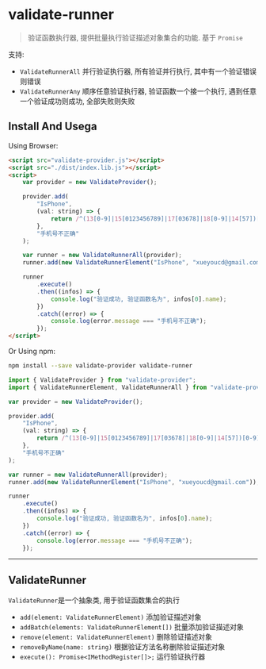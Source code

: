 # validate-runner

> 验证函数执行器, 提供批量执行验证描述对象集合的功能. 基于 `Promise`

支持:

-   `ValidateRunnerAll` 并行验证执行器, 所有验证并行执行, 其中有一个验证错误则错误
-   `ValidateRunnerAny` 顺序任意验证执行器, 验证函数一个接一个执行, 遇到任意一个验证成功则成功, 全部失败则失败

## Install And Usega

Using Browser:

```html
<script src="validate-provider.js"></script>
<script src="./dist/index.lib.js"></script>
<script>
    var provider = new ValidateProvider();

    provider.add(
        "IsPhone",
        (val: string) => {
            return /^(13[0-9]|15[0123456789]|17[03678]|18[0-9]|14[57])[0-9]{8}$/.test(val);
        },
        "手机号不正确"
    );

    var runner = new ValidateRunnerAll(provider);
    runner.add(new ValidateRunnerElement("IsPhone", "xueyoucd@gmail.com"));

    runner
        .execute()
        .then((infos) => {
            console.log("验证成功, 验证函数名为", infos[0].name);
        })
        .catch((error) => {
            console.log(error.message === "手机号不正确");
        });
</script>
```

Or Using npm:

```sh
npm install --save validate-provider validate-runner
```

```js
import { ValidateProvider } from "validate-provider";
import { ValidateRunnerElement, ValidateRunnerAll } from "validate-provider";

var provider = new ValidateProvider();

provider.add(
    "IsPhone",
    (val: string) => {
        return /^(13[0-9]|15[0123456789]|17[03678]|18[0-9]|14[57])[0-9]{8}$/.test(val);
    },
    "手机号不正确"
);

var runner = new ValidateRunnerAll(provider);
runner.add(new ValidateRunnerElement("IsPhone", "xueyoucd@gmail.com"));

runner
    .execute()
    .then((infos) => {
        console.log("验证成功, 验证函数名为", infos[0].name);
    })
    .catch((error) => {
        console.log(error.message === "手机号不正确");
    });
```

---

## ValidateRunner

`ValidateRunner`是一个抽象类, 用于验证函数集合的执行

-   `add(element: ValidateRunnerElement)` 添加验证描述对象
-   `addBatch(elements: ValidateRunnerElement[])` 批量添加验证描述对象
-   `remove(element: ValidateRunnerElement)` 删除验证描述对象
-   `removeByName(name: string)` 根据验证方法名称删除验证描述对象
-   `execute(): Promise<IMethodRegister[]>;` 运行验证执行器
